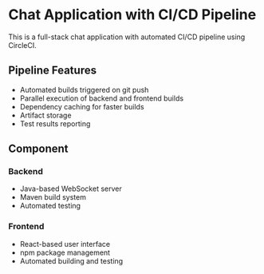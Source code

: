 # Chat Application with CI/CD Pipeline

This is a full-stack chat application with automated CI/CD pipeline using CircleCI.

## Pipeline Features

- Automated builds triggered on git push
- Parallel execution of backend and frontend builds
- Dependency caching for faster builds
- Artifact storage
- Test results reporting

## Component

### Backend
- Java-based WebSocket server
- Maven build system
- Automated testing

### Frontend
- React-based user interface
- npm package management
- Automated building and testing
